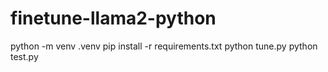 # finetune-llama2-python

python -m venv .venv
pip install -r requirements.txt
python tune.py
python test.py
